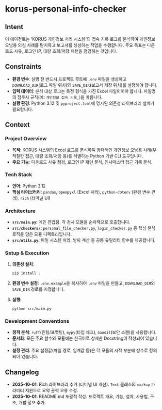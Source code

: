 # korus-personal-info-checker

## Intent

이 에이전트는 'KORUS 개인정보 처리 시스템'의 접속 기록 로그를 분석하여
개인정보 오남용 의심 사례를 탐지하고 보고서를 생성하는 작업을 수행합니다.
주요 목표는 다운로드 사유, 로그인 IP, 대량 조회/저장 패턴을 점검하는 것입니다.

## Constraints

- **환경 변수**: 실행 전 반드시 프로젝트 루트에 `.env` 파일을 생성하고
  `DOWNLOAD_DIR`(로그 파일 위치)와 `SAVE_DIR`(보고서 저장 위치)를
  설정해야 합니다.
- **입력 데이터**: 분석 대상 로그는 특정 형식을 가진 Excel 파일이어야 합니다.
  파일명의 접두사 규칙(예: `개인정보 접속 기록_`)을 따릅니다.
- **실행 환경**: Python 3.12 및 `pyproject.toml`에 명시된 의존성 라이브러리
  설치가 필요합니다.

## Context

### Project Overview

- **목적**: KORUS 시스템의 Excel 로그를 분석하여 잠재적인 개인정보 오남용
  사례(부적절한 접근, 대량 조회/저장 등)를 식별하는 Python 기반 CLI
  도구입니다.
- **주요 기능**: 다운로드 사유 점검, 로그인 IP 패턴 분석, 인사마스터 접근 기록
  분석.

### Tech Stack

- **언어**: Python 3.12
- **핵심 라이브러리**: `pandas`, `openpyxl` (Excel 처리), `python-dotenv`
  (환경 변수 관리), `rich` (터미널 UI)

### Architecture

- **`src/main.py`**: 메인 진입점. 각 검사 모듈을 순차적으로 호출합니다.
- **`src/checkers/`**: `personal_file_checker.py`, `login_checker.py` 등
  핵심 분석 로직을 담은 모듈 디렉토리입니다.
- **`src/utils.py`**: 파일 시스템 처리, 날짜 계산 등 공통 유틸리티 함수를
  제공합니다.

### Setup & Execution

1. **의존성 설치**:

   ```bash
   pip install .
   ```

2. **환경 변수 설정**: `.env.example`을 복사하여 `.env` 파일을 만들고,
   `DOWNLOAD_DIR`와 `SAVE_DIR` 경로를 지정합니다.

3. **실행**:

   ```bash
   python src/main.py
   ```

### Development Conventions

- **정적 분석**: `ruff`(린팅/포맷팅), `mypy`(타입 체크), `bandit`(보안 스캔)을
  사용합니다.
- **문서화**: 모든 주요 함수와 모듈에는 한국어로 상세한 Docstring이
  작성되어 있습니다.
- **설정 관리**: 주요 설정값(파일 경로, 임계값 등)은 각 모듈의 시작 부분에
  상수로 정의되어 있습니다.

## Changelog

- **2025-10-01**: Rich 라이브러리 추가 (터미널 UI 개선).
  `Text` 클래스의 `markup` 파라미터 지원으로 요약 출력 오류 수정.
- **2025-10-01**: README.md 포괄적 작성. 프로젝트 개요, 기능, 설치, 사용법, 구조, 개발 정보 추가.
